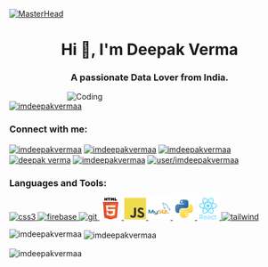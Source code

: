 [![MasterHead](https://mir-s3-cdn-cf.behance.net/project_modules/max_1200/79731568097599.5b50bca477735.jpg)](https://imdeepakvermaa.io)
<h1 align="center">Hi 👋, I'm Deepak Verma</h1>
<h3 align="center">A passionate Data Lover from India.</h3>

<img align="right" alt="Coding" width="400" src="https://camo.githubusercontent.com/daea1efa64b64da082d4d0bc7aabe11a85008966274f8e557cdfa59baaa89825/68747470733a2f2f692e70696e696d672e636f6d2f6f726967696e616c732f63362f33632f61652f63363363616531333434373636663134643964313834653561616665643036352e676966">

<p align="left"> <a href="https://twitter.com/imdeepakvermaa" target="_blank"><img src="https://img.shields.io/twitter/follow/imdeepakvermaa?logo=twitter&style=for-the-badge" alt="imdeepakvermaa" /></a> </p>


<h3 align="left">Connect with me:</h3>
<p align="left">
<a href="https://twitter.com/imdeepakvermaa" target="_blank"><img align="center" src="https://raw.githubusercontent.com/rahuldkjain/github-profile-readme-generator/master/src/images/icons/Social/twitter.svg" alt="imdeepakvermaa" height="30" width="40" /></a>
<a href="https://linkedin.com/in/imdeepakvermaa" target="_blank"><img align="center" src="https://raw.githubusercontent.com/rahuldkjain/github-profile-readme-generator/master/src/images/icons/Social/linked-in-alt.svg" alt="imdeepakvermaa" height="30" width="40" /></a>
<a href="https://instagram.com/imdeepakvermaa" target="_blank"><img align="center" src="https://raw.githubusercontent.com/rahuldkjain/github-profile-readme-generator/master/src/images/icons/Social/instagram.svg" alt="imdeepakvermaa" height="30" width="40" /></a>
<a href="https://www.youtube.com/c/deepakverma" target="_blank"><img align="center" src="https://raw.githubusercontent.com/rahuldkjain/github-profile-readme-generator/master/src/images/icons/Social/youtube.svg" alt="deepak verma" height="30" width="40" /></a>
<a href="https://www.leetcode.com/imdeepakvermaa" target="_blank"><img align="center" src="https://raw.githubusercontent.com/rahuldkjain/github-profile-readme-generator/master/src/images/icons/Social/leet-code.svg" alt="imdeepakvermaa" height="30" width="40" /></a>
<a href="https://auth.geeksforgeeks.org/user/user/imdeepakvermaa" target="_blank"><img align="center" src="https://raw.githubusercontent.com/rahuldkjain/github-profile-readme-generator/master/src/images/icons/Social/geeks-for-geeks.svg" alt="user/imdeepakvermaa" height="30" width="40" /></a>
</p>

<h3 align="left">Languages and Tools:</h3>
<p align="left"> <a href="https://www.w3schools.com/css/" target="_blank" rel="noreferrer">

 <img src="[https://raw.githubusercontent.com/devicons/devicon/master/icons/css3/css3-original-wordmark.svg](https://banner2.cleanpng.com/20190623/yp/kisspng-python-computer-icons-programming-language-executa-5d0f0aa79779a6.6143656815612668556205.jpg)" alt="css3" width="40" height="40"/> </a> <a href="https://firebase.google.com/" target="_blank" rel="noreferrer"> <img src="https://www.vectorlogo.zone/logos/firebase/firebase-icon.svg" alt="firebase" width="40" height="40"/> </a> <a href="https://git-scm.com/" target="_blank" rel="noreferrer"> <img src="https://www.vectorlogo.zone/logos/git-scm/git-scm-icon.svg" alt="git" width="40" height="40"/> </a> <a href="https://www.w3.org/html/" target="_blank" rel="noreferrer"> <img src="https://raw.githubusercontent.com/devicons/devicon/master/icons/html5/html5-original-wordmark.svg" alt="html5" width="40" height="40"/> </a> <a href="https://developer.mozilla.org/en-US/docs/Web/JavaScript" target="_blank" rel="noreferrer"> <img src="https://raw.githubusercontent.com/devicons/devicon/master/icons/javascript/javascript-original.svg" alt="javascript" width="40" height="40"/> </a> <a href="https://www.mysql.com/" target="_blank" rel="noreferrer"> <img src="https://raw.githubusercontent.com/devicons/devicon/master/icons/mysql/mysql-original-wordmark.svg" alt="mysql" width="40" height="40"/> </a> <a href="https://www.python.org" target="_blank" rel="noreferrer"> <img src="https://raw.githubusercontent.com/devicons/devicon/master/icons/python/python-original.svg" alt="python" width="40" height="40"/> </a> <a href="https://reactjs.org/" target="_blank" rel="noreferrer"> <img src="https://raw.githubusercontent.com/devicons/devicon/master/icons/react/react-original-wordmark.svg" alt="react" width="40" height="40"/> </a> <a href="https://tailwindcss.com/" target="_blank" rel="noreferrer"> <img src="https://www.vectorlogo.zone/logos/tailwindcss/tailwindcss-icon.svg" alt="tailwind" width="40" height="40"/> </a> </p>

<p><img align="left" src="https://github-readme-stats.vercel.app/api/top-langs?username=imdeepakvermaa&show_icons=true&locale=en&layout=compact" alt="imdeepakvermaa" /></p>

<p>&nbsp;<img align="center" src="https://github-readme-stats.vercel.app/api?username=imdeepakvermaa&show_icons=true&locale=en" alt="imdeepakvermaa" /></p>

<p><img align="center" src="https://github-readme-streak-stats.herokuapp.com/?user=imdeepakvermaa&" alt="imdeepakvermaa" /></p>
